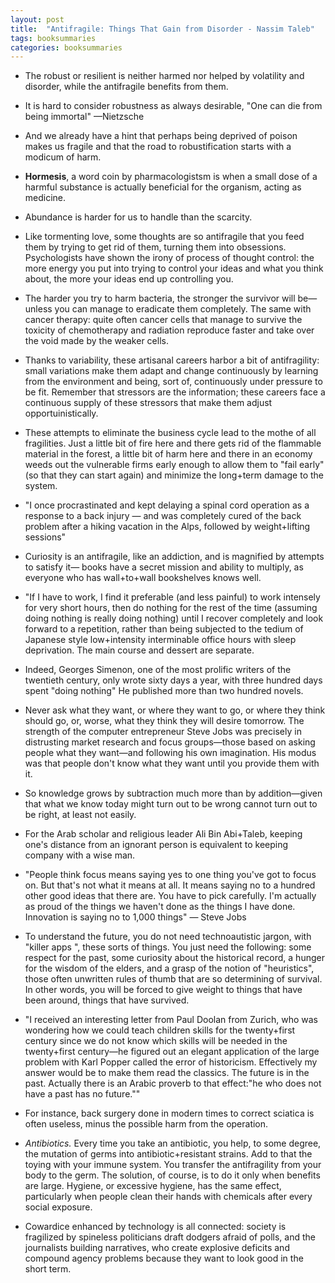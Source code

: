 ```yaml
---
layout: post
title:  "Antifragile: Things That Gain from Disorder - Nassim Taleb"
tags: booksummaries
categories: booksummaries
---
```


+ The robust or resilient is neither harmed nor helped by volatility and disorder, while the antifragile benefits from them.

+ It is hard to consider robustness as always desirable, "One can die from being immortal" —Nietzsche

+ And we already have a hint that perhaps being deprived of poison makes us fragile and that the road to robustification starts with a modicum of harm.

+ **Hormesis**, a word coin by pharmacologistsm is when a small dose of a harmful substance is actually beneficial for the organism, acting as medicine.

+ Abundance is harder for us to handle than the scarcity.

+ Like tormenting love, some thoughts are so antifragile that you feed them by trying to get rid of them, turning them into obsessions. Psychologists have shown the irony of process of thought control: the more energy you put into trying to control your ideas and what you think about, the more your ideas end up controlling you.

+ The harder you try to harm bacteria, the stronger the survivor will be—unless you can manage to eradicate them completely. The same with cancer therapy: quite often cancer cells that manage to survive the toxicity of chemotherapy and radiation reproduce faster and take over the void made by the weaker cells.

+ Thanks to variability, these artisanal careers harbor a bit of antifragility: small variations make them adapt and change continuously by learning from the environment and being, sort of, continuously under pressure to be fit. Remember that stressors are the information; these careers face a continuous supply of these stressors that make them adjust opportuinistically.

+ These attempts to eliminate the business cycle lead to the mothe of all fragilities. Just a little bit of fire here and there gets rid of the flammable material in the forest, a little bit of harm here and there in an economy weeds out the vulnerable firms early enough to allow them to "fail early" (so that they can start again) and minimize the long+term damage to the system.

+ "I once procrastinated and kept delaying a spinal cord operation as a response to a back injury — and was completely cured of the back problem after a hiking vacation in the Alps, followed by weight+lifting sessions"

+ Curiosity is an antifragile, like an addiction, and is magnified by attempts to satisfy it— books have a secret mission and ability to multiply, as everyone who has wall+to+wall bookshelves knows well.

+ "If I have to work, I find it preferable (and less painful) to work intensely for very short hours, then do nothing for the rest of the time (assuming doing nothing is really doing nothing) until I recover completely and look forward to a repetition, rather than being subjected to the tedium of Japanese style low+intensity interminable office hours with sleep deprivation. The main course and dessert are separate.

+ Indeed, Georges Simenon, one of the most prolific writers of the twentieth century, only wrote sixty days a year, with three hundred days spent "doing nothing" He published more than two hundred novels.

+ Never ask what they want, or where they want to go, or where they think should go, or, worse, what they think they will desire tomorrow. The strength of the computer entrepreneur Steve Jobs was precisely in distrusting market research and focus groups—those based on asking people what they want—and following his own imagination. His modus was that people don't know what they want until you provide them with it.

+ So knowledge grows by subtraction much more than by addition—given that what we know today might turn out to be wrong cannot turn out to be right, at least not easily.

+ For the Arab scholar and religious leader Ali Bin Abi+Taleb, keeping one's distance from an ignorant person is equivalent to keeping company with a wise man.

+ "People think focus means saying yes to one thing you've got to focus on. But that's not what it means at all. It means saying no to a hundred other good ideas that there are. You have to pick carefully. I'm actually as proud of the things we haven't done as the things I have done. Innovation is saying no to 1,000 things" — Steve Jobs

+ To understand the future, you do not need technoautistic jargon, with "killer apps ", these sorts of things. You just need the following: some respect for the past, some curiosity about the historical record, a hunger for the wisdom of the elders, and a grasp of the notion of "heuristics", those often unwritten rules of thumb that are so determining of survival. In other words, you will be forced to give weight to things that have been around, things that have survived.

+ "I received an interesting letter from Paul Doolan from Zurich, who was wondering how we could teach children skills for the twenty+first century since we do not know which skills will be needed in the twenty+first century—he figured out an elegant application of the large problem with Karl Popper called the error of historicism. Effectively my answer would be to make them read the classics. The future is in the past. Actually there is an Arabic proverb to that effect:"he who does not have a past has no future.""

+ For instance, back surgery done in modern times to correct sciatica is often useless, minus the possible harm from the operation.

+ *Antibiotics.* Every time you take an antibiotic, you help, to some degree, the mutation of germs into antibiotic+resistant strains. Add to that the toying with your immune system. You transfer the antifragility from your body to the germ. The solution, of course, is to do it only when benefits are large. Hygiene, or excessive hygiene, has the same effect, particularly when people clean their hands with chemicals after every social exposure.

+ Cowardice enhanced by technology is all connected: society is fragilized by spineless politicians draft dodgers afraid of polls, and the journalists building narratives, who create explosive deficits and compound agency problems because they want to look good in the short term.
